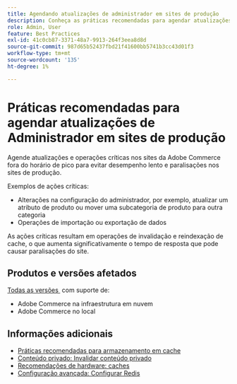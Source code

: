 ```yaml
---
title: Agendando atualizações de administrador em sites de produção
description: Conheça as práticas recomendadas para agendar atualizações críticas para o Adobe Commerce a fim de evitar desempenho lento e interrupções.
role: Admin, User
feature: Best Practices
exl-id: 41c0cb87-3371-48a7-9913-264f3eea8d8d
source-git-commit: 987d65b52437fbd21f41600bb5741b3cc43d01f3
workflow-type: tm+mt
source-wordcount: '135'
ht-degree: 1%

---
```


# Práticas recomendadas para agendar atualizações de Administrador em sites de produção

Agende atualizações e operações críticas nos sites da Adobe Commerce fora do horário de pico para evitar desempenho lento e paralisações nos sites de produção.

Exemplos de ações críticas:

- Alterações na configuração do administrador, por exemplo, atualizar um atributo de produto ou mover uma subcategoria de produto para outra categoria
- Operações de importação ou exportação de dados

As ações críticas resultam em operações de invalidação e reindexação de cache, o que aumenta significativamente o tempo de resposta que pode causar paralisações do site.

## Produtos e versões afetados

[Todas as versões &#x200B;](../../../release/versions.md) com suporte de:

- Adobe Commerce na infraestrutura em nuvem
- Adobe Commerce no local

## Informações adicionais

- [Práticas recomendadas para armazenamento em cache](https://experienceleague.adobe.com/pt-br/docs/commerce-admin/systems/tools/cache-management#best-practices-for-caching)
- [Conteúdo privado: Invalidar conteúdo privado](https://developer.adobe.com/commerce/php/development/cache/page/private-content/#invalidate-private-content)
- [Recomendações de hardware: caches](../../../performance/hardware.md#caches)
- [Configuração avançada: Configurar Redis](../../../performance/advanced-setup.md#set-up-redis)

